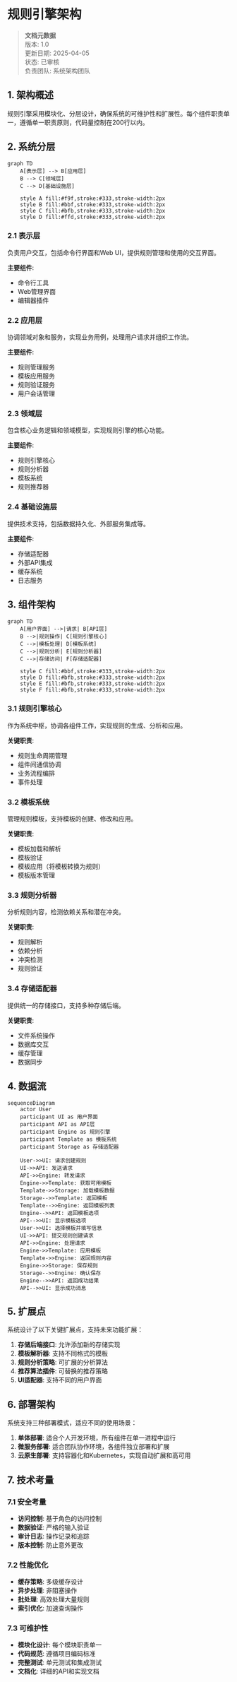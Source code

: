 # 规则引擎架构

> **文档元数据**  
> 版本: 1.0  
> 更新日期: 2025-04-05  
> 状态: 已审核  
> 负责团队: 系统架构团队

## 1. 架构概述

规则引擎采用模块化、分层设计，确保系统的可维护性和扩展性。每个组件职责单一，遵循单一职责原则，代码量控制在200行以内。

## 2. 系统分层

```mermaid
graph TD
    A[表示层] --> B[应用层]
    B --> C[领域层]
    C --> D[基础设施层]

    style A fill:#f9f,stroke:#333,stroke-width:2px
    style B fill:#bbf,stroke:#333,stroke-width:2px
    style C fill:#bfb,stroke:#333,stroke-width:2px
    style D fill:#ffd,stroke:#333,stroke-width:2px
```

### 2.1 表示层

负责用户交互，包括命令行界面和Web UI，提供规则管理和使用的交互界面。

**主要组件**:
- 命令行工具
- Web管理界面
- 编辑器插件

### 2.2 应用层

协调领域对象和服务，实现业务用例，处理用户请求并组织工作流。

**主要组件**:
- 规则管理服务
- 模板应用服务
- 规则验证服务
- 用户会话管理

### 2.3 领域层

包含核心业务逻辑和领域模型，实现规则引擎的核心功能。

**主要组件**:
- 规则引擎核心
- 规则分析器
- 模板系统
- 规则推荐器

### 2.4 基础设施层

提供技术支持，包括数据持久化、外部服务集成等。

**主要组件**:
- 存储适配器
- 外部API集成
- 缓存系统
- 日志服务

## 3. 组件架构

```mermaid
graph TD
    A[用户界面] -->|请求| B[API层]
    B -->|规则操作| C[规则引擎核心]
    C -->|模板处理| D[模板系统]
    C -->|规则分析| E[规则分析器]
    C -->|存储访问| F[存储适配器]
    
    style C fill:#bbf,stroke:#333,stroke-width:2px
    style D fill:#bfb,stroke:#333,stroke-width:2px
    style E fill:#bfb,stroke:#333,stroke-width:2px
    style F fill:#bfb,stroke:#333,stroke-width:2px
```

### 3.1 规则引擎核心

作为系统中枢，协调各组件工作，实现规则的生成、分析和应用。

**关键职责**:
- 规则生命周期管理
- 组件间通信协调
- 业务流程编排
- 事件处理

### 3.2 模板系统

管理规则模板，支持模板的创建、修改和应用。

**关键职责**:
- 模板加载和解析
- 模板验证
- 模板应用（将模板转换为规则）
- 模板版本管理

### 3.3 规则分析器

分析规则内容，检测依赖关系和潜在冲突。

**关键职责**:
- 规则解析
- 依赖分析
- 冲突检测
- 规则验证

### 3.4 存储适配器

提供统一的存储接口，支持多种存储后端。

**关键职责**:
- 文件系统操作
- 数据库交互
- 缓存管理
- 数据同步

## 4. 数据流

```mermaid
sequenceDiagram
    actor User
    participant UI as 用户界面
    participant API as API层
    participant Engine as 规则引擎
    participant Template as 模板系统
    participant Storage as 存储适配器

    User->>UI: 请求创建规则
    UI->>API: 发送请求
    API->>Engine: 转发请求
    Engine->>Template: 获取可用模板
    Template->>Storage: 加载模板数据
    Storage-->>Template: 返回模板
    Template-->>Engine: 返回模板列表
    Engine-->>API: 返回模板选项
    API-->>UI: 显示模板选项
    User->>UI: 选择模板并填写信息
    UI->>API: 提交规则创建请求
    API->>Engine: 处理请求
    Engine->>Template: 应用模板
    Template->>Engine: 返回规则内容
    Engine->>Storage: 保存规则
    Storage-->>Engine: 确认保存
    Engine-->>API: 返回成功结果
    API-->>UI: 显示成功消息
```

## 5. 扩展点

系统设计了以下关键扩展点，支持未来功能扩展：

1. **存储后端接口**: 允许添加新的存储实现
2. **模板解析器**: 支持不同格式的模板
3. **规则分析策略**: 可扩展的分析算法
4. **推荐算法插件**: 可替换的推荐策略
5. **UI适配器**: 支持不同的用户界面

## 6. 部署架构

系统支持三种部署模式，适应不同的使用场景：

1. **单体部署**: 适合个人开发环境，所有组件在单一进程中运行
2. **微服务部署**: 适合团队协作环境，各组件独立部署和扩展
3. **云原生部署**: 支持容器化和Kubernetes，实现自动扩展和高可用

## 7. 技术考量

### 7.1 安全考量

- **访问控制**: 基于角色的访问控制
- **数据验证**: 严格的输入验证
- **审计日志**: 操作记录和追踪
- **版本控制**: 防止意外更改

### 7.2 性能优化

- **缓存策略**: 多级缓存设计
- **异步处理**: 非阻塞操作
- **批处理**: 高效处理大量规则
- **索引优化**: 加速查询操作

### 7.3 可维护性

- **模块化设计**: 每个模块职责单一
- **代码规范**: 遵循项目编码标准
- **完整测试**: 单元测试和集成测试
- **文档化**: 详细的API和实现文档
